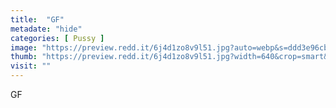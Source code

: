 ```yaml
---
title:  "GF"
metadate: "hide"
categories: [ Pussy ]
image: "https://preview.redd.it/6j4d1zo8v9l51.jpg?auto=webp&s=ddd3e96cb8dc4dafa2f146de830a0af2ca3c4b44"
thumb: "https://preview.redd.it/6j4d1zo8v9l51.jpg?width=640&crop=smart&auto=webp&s=78786862d3b78bad03a4a7ad1752210fb12de2fb"
visit: ""
---
```

GF
